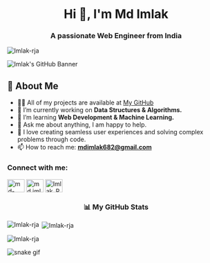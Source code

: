 <h1 align="center">Hi 👋, I'm Md Imlak</h1>
<h3 align="center">A passionate Web Engineer from India</h3>

<p align="left"> <img src="https://komarev.com/ghpvc/?username=Imlak-rja&label=Profile%20views&color=0e75b6&style=flat" alt="Imlak-rja" /> </p>

![Imlak's GitHub Banner](https://readme-typing-svg.herokuapp.com?font=Fira+Code&duration=2000&pause=500&color=00FF00&width=435&lines=Passionate+Web+Engineer+from+India;Love+Coding+%26+Problem+Solving;Learning+Machine+Learning+%26+Web+Development)

## 🚀 About Me
- 👨‍💻 All of my projects are available at [My GitHub](https://github.com/Imlak-rja)
- 🔭 I’m currently working on **Data Structures & Algorithms.**
- 🌱 I’m learning **Web Development & Machine Learning.**
- 💬 Ask me about anything, I am happy to help.
- 🚀 I love creating seamless user experiences and solving complex problems through code.
- 📫 How to reach me: **mdimlak682@gmail.com**

<h3 align="left">Connect with me:</h3>
<p align="left">
<a href="https://linkedin.com/in/md-imlak" target="blank"><img align="center" src="https://raw.githubusercontent.com/rahuldkjain/github-profile-readme-generator/master/src/images/icons/Social/linked-in-alt.svg" alt="md-imlak" height="30" width="40" /></a>
<a href="https://instagram.com/md.imlak.127" target="blank"><img align="center" src="https://raw.githubusercontent.com/rahuldkjain/github-profile-readme-generator/master/src/images/icons/Social/instagram.svg" alt="md.imlak.127" height="30" width="40" /></a>
<a href="https://www.leetcode.com/Imlak_R" target="blank"><img align="center" src="https://raw.githubusercontent.com/rahuldkjain/github-profile-readme-generator/master/src/images/icons/Social/leet-code.svg" alt="Imlak_R" height="30" width="40" /></a>
</p>


<h3 align="center"> 📊 My GitHub Stats</h3>

<p><img align="left" src="https://github-readme-stats.vercel.app/api/top-langs?username=Imlak-rja&show_icons=true&locale=en&layout=compact" alt="Imlak-rja" /></p>

<p>&nbsp;<img align="center" src="https://github-readme-stats.vercel.app/api?username=Imlak-rja&show_icons=true&locale=en" alt="Imlak-rja" /></p>

<p><img align="center" src="https://github-readme-streak-stats.herokuapp.com/?user=Imlak-rja&" alt="Imlak-rja" /></p>


![snake gif](https://github.com/YOUR_USERNAME/Imlak-rja/blob/output/github-contribution-grid-snake.gif)
